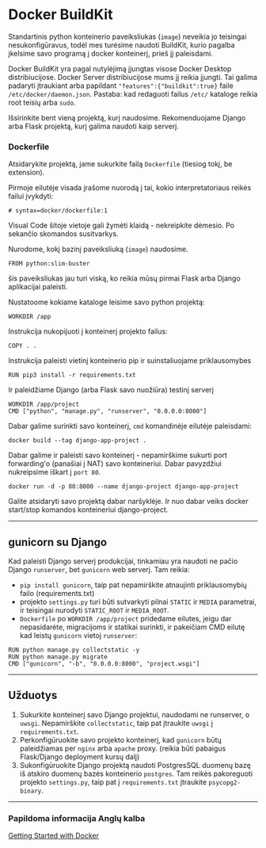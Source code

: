 # Docker BuildKit

Standartinis python konteinerio paveiksliukas (`image`) neveikia jo teisingai nesukonfigūravus, todėl mes turėsime naudoti BuildKit, kurio pagalba įkelsime savo programą į docker konteinerį, prieš jį paleisdami.

Docker BuildKit yra pagal nutylėjimą įjungtas visose Docker Desktop distribiucijose. Docker Server distribiucijose mums jį reikia įjungti. Tai galima padaryti įtraukiant arba papildant `"features":{"buildkit":true}` faile `/etc/docker/daemon.json`. Pastaba: kad redaguoti failus `/etc/` kataloge reikia root teisių arba `sudo`.

Išsirinkite bent vieną projektą, kurį naudosime. Rekomenduojame Django arba Flask projektą, kurį galima naudoti kaip serverį.

### Dockerfile

Atsidarykite projektą, jame sukurkite failą `Dockerfile` (tiesiog tokį, be extension).

Pirmoje eilutėje visada įrašome nuorodą į tai, kokio interpretatoriaus reikės failui įvykdyti:

```
# syntax=docker/dockerfile:1
```
Visual Code šitoje vietoje gali žymėti klaidą - nekreipkite dėmesio. Po sekančio skomandos susitvarkys.

Nurodome, kokį bazinį paveiksliuką (`image`) naudosime.

```
FROM python:slim-buster
```

šis paveiksliukas jau turi viską, ko reikia mūsų pirmai Flask arba Django aplikacijai paleisti.

Nustatoome kokiame kataloge leisime savo python projektą:

```
WORKDIR /app
```

Instrukcija nukopijuoti į konteinerį projekto failus:

```
COPY . .
```

Instrukcija paleisti vietinį konteinerio pip ir suinstaliuojame priklausomybes

```
RUN pip3 install -r requirements.txt
```

Ir paleidžiame Django (arba Flask savo nuožiūra) testinį serverį

```
WORKDIR /app/project
CMD ["python", "manage.py", "runserver", "0.0.0.0:8000"]
```

Dabar galime surinkti savo konteinerį, `cmd` komandinėje eilutėje paleisdami:
```
docker build --tag django-app-project .
```

Dabar galime ir paleisti savo konteinerį - nepamirškime sukurti port forwarding'o (panašiai į NAT) savo konteineriui. Dabar pavyzdžiui nukreipsime iškart į `port 80`.
```
docker run -d -p 80:8000 --name django-project django-app-project
```
Galite atsidaryti savo projektą dabar naršyklėje.
Ir nuo dabar veiks docker start/stop komandos konteineriui django-project.

---
## gunicorn su Django

Kad paleisti Django serverį produkcijai, tinkamiau yra naudoti ne pačio Django `runserver`, bet `gunicorn` web serverį. Tam reikia:

- `pip install gunicorn`, taip pat nepamirškite atnaujinti priklausomybių failo (requirements.txt)
- projekto `settings.py` turi būti sutvarkyti pilnai `STATIC` ir `MEDIA` parametrai, ir teisingai nurodyti `STATIC_ROOT` ir `MEDIA_ROOT`.
- `Dockerfile` po `WORKDIR /app/project` pridedame eilutes, jeigu dar nepasidarėte, migracijoms ir statikai surinkti, ir pakeičiam CMD eilutę kad leistų `gunicorn` vietoj `runserver`:
```
RUN python manage.py collectstatic -y
RUN python manage.py migrate
CMD ["gunicorn", "-b", "0.0.0.0:8000", "project.wsgi"]
```

---
## Užduotys

1. Sukurkite konteinerį savo Django projektui, naudodami ne runserver, o `uwsgi`. Nepamirškite `collectstatic`, taip pat įtraukite `uwsgi` į `requirements.txt`.
1. Perkonfigūruokite savo projekto konteinerį, kad `gunicorn` būtų paleidžiamas per `nginx` arba `apache` proxy. (reikia būti pabaigus Flask/Django deployment kursų dalį)
1. Sukonfigūruokite Django projektą naudoti PostgresSQL duomenų bazę iš atskiro duomenų bazės konteinerio `postgres`. Tam reikės pakoreguoti projekto `settings.py`, taip pat į `requirements.txt` įtraukite `psycopg2-binary`.

---
### Papildoma informacija Anglų kalba
[Getting Started with Docker](https://docs.docker.com/get-started/)

